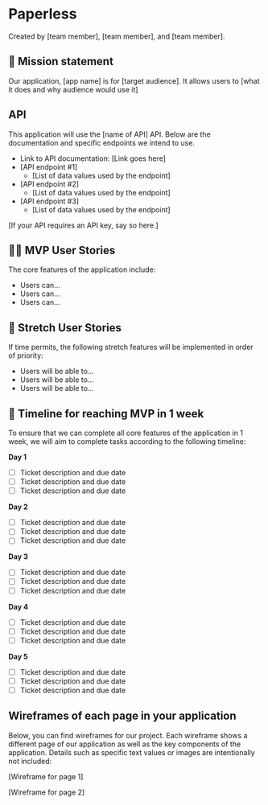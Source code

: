 # Paperless

Created by [team member], [team member], and [team member].

## 🚀 Mission statement

Our application, [app name] is for [target audience]. It allows users to [what it does and why audience would use it]

## API

This application will use the [name of API] API. Below are the documentation and specific endpoints we intend to use.

- Link to API documentation: [Link goes here]
- [API endpoint #1]
  - [List of data values used by the endpoint]
- [API endpoint #2]
  - [List of data values used by the endpoint]
- [API endpoint #3]
  - [List of data values used by the endpoint]

[If your API requires an API key, say so here.]

## 👩‍💻 MVP User Stories

The core features of the application include:

* Users can...
* Users can...
* Users can...

## 🤔 Stretch User Stories

If time permits, the following stretch features will be implemented in order of priority:

* Users will be able to...
* Users will be able to...
* Users will be able to...

## 📆 Timeline for reaching MVP in 1 week

To ensure that we can complete all core features of the application in 1 week, we will aim to complete tasks according to the following timeline:

**Day 1**
- [ ] Ticket description and due date
- [ ] Ticket description and due date
- [ ] Ticket description and due date

**Day 2**
- [ ] Ticket description and due date
- [ ] Ticket description and due date
- [ ] Ticket description and due date

**Day 3**
- [ ] Ticket description and due date
- [ ] Ticket description and due date
- [ ] Ticket description and due date

**Day 4**
- [ ] Ticket description and due date
- [ ] Ticket description and due date
- [ ] Ticket description and due date

**Day 5**
- [ ] Ticket description and due date
- [ ] Ticket description and due date
- [ ] Ticket description and due date

## Wireframes of each page in your application

Below, you can find wireframes for our project. Each wireframe shows a different page of our application as well as the key components of the application. Details such as specific text values or images are intentionally not included:

[Wireframe for page 1]

[Wireframe for page 2]